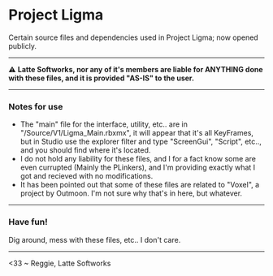 # Project Ligma
Certain source files and dependencies used in Project Ligma; now opened publicly.
___
⚠️ **Latte Softworks, nor any of it's members are liable for ANYTHING done with these files, and it is provided "AS-IS" to the user.**
___
### Notes for use
- The "main" file for the interface, utility, etc.. are in "/Source/V1/Ligma_Main.rbxmx", it will appear that it's all KeyFrames, but in Studio use the explorer filter and type "ScreenGui", "Script", etc.., and you should find where it's located.
- I do not hold any liability for these files, and I for a fact know some are even currupted (Mainly the PLinkers), and I'm providing exactly what I got and recieved with no modifications.
- It has been pointed out that some of these files are related to "Voxel", a project by Outmoon. I'm not sure why that's in here, but whatever.
___
### Have fun!
Dig around, mess with these files, etc.. I don't care.
___
<33
~ Reggie, Latte Softworks
